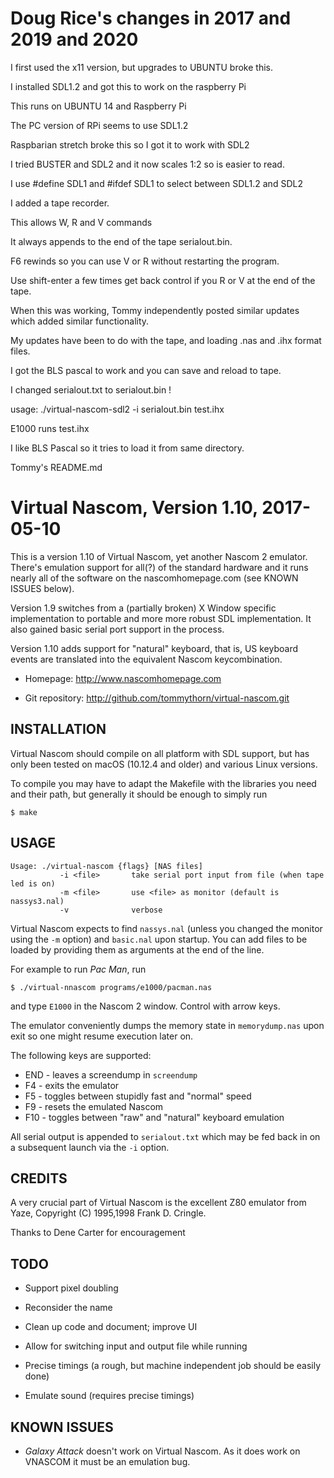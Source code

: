 Doug Rice's changes in 2017 and 2019 and 2020
=============================================
I first used the x11 version, but upgrades to UBUNTU broke this.

I installed SDL1.2 and got this to work on the raspberry Pi

This runs on UBUNTU 14 and Raspberry Pi

The PC version of RPi seems to use SDL1.2

Raspbarian stretch broke this so I got it to work with SDL2

I tried BUSTER and SDL2 and it now scales 1:2 so is easier to read.

I use #define SDL1 and #ifdef SDL1 to select between SDL1.2 and SDL2

I added a tape recorder.

This allows W, R and V commands

It always appends to the end of the tape serialout.bin. 

F6 rewinds so you can use V or R without restarting the program.

Use  shift-enter a few times get back control if you R or V at the end of the tape.

When this was working, Tommy independently posted similar updates which added similar functionality.

My updates have been to do with the tape, and loading .nas and .ihx format files.

I got the BLS pascal to work and you can save and reload to tape.

I changed serialout.txt to serialout.bin !

usage:
./virtual-nascom-sdl2 -i serialout.bin test.ihx

E1000 runs test.ihx

I like BLS Pascal so it tries to load it from same directory.

Tommy's README.md

Virtual Nascom, Version 1.10, 2017-05-10
========================================

This is a version 1.10 of Virtual Nascom, yet another Nascom 2
emulator.  There's emulation support for all(?) of the standard
hardware and it runs nearly all of the software on the
nascomhomepage.com (see KNOWN ISSUES below).

Version 1.9 switches from a (partially broken) X Window specific
implementation to portable and more more robust SDL implementation. It
also gained basic serial port support in the process.

Version 1.10 adds support for "natural" keyboard, that is, US keyboard
events are translated into the equivalent Nascom keycombination.

* Homepage: http://www.nascomhomepage.com

* Git repository: http://github.com/tommythorn/virtual-nascom.git


INSTALLATION
------------

Virtual Nascom should compile on all platform with SDL support, but
has only been tested on macOS (10.12.4 and older) and various Linux
versions.

To compile you may have to adapt the Makefile with the libraries you
need and their path, but generally it should be enough to simply run

    $ make

USAGE
-----

    Usage: ./virtual-nascom {flags} [NAS files]
               -i <file>       take serial port input from file (when tape led is on)
               -m <file>       use <file> as monitor (default is nassys3.nal)
               -v              verbose

Virtual Nascom expects to find `nassys.nal` (unless you changed the
monitor using the `-m` option) and `basic.nal` upon startup.  You can
add files to be loaded by providing them as arguments at the end of
the line.

For example to run *Pac Man*, run

    $ ./virtual-nnascom programs/e1000/pacman.nas

and type `E1000` in the Nascom 2 window. Control with arrow keys.

The emulator conveniently dumps the memory state in `memorydump.nas`
upon exit so one might resume execution later on.

The following keys are supported:

* END - leaves a screendump in `screendump`
* F4 - exits the emulator
* F5 - toggles between stupidly fast and "normal" speed
* F9 - resets the emulated Nascom
* F10 - toggles between "raw" and "natural" keyboard emulation

All serial output is appended to `serialout.txt` which may be fed back
in on a subsequent launch via the `-i` option.

CREDITS
-------

A very crucial part of Virtual Nascom is the excellent Z80 emulator
from Yaze, Copyright (C) 1995,1998  Frank D. Cringle.

Thanks to Dene Carter for encouragement


TODO
----

* Support pixel doubling

* Reconsider the name

* Clean up code and document; improve UI

* Allow for switching input and output file while running

* Precise timings (a rough, but machine independent job should be
  easily done)

* Emulate sound (requires precise timings)


KNOWN ISSUES
------------

* *Galaxy Attack* doesn't work on Virtual Nascom.  As it does work on
  VNASCOM it must be an emulation bug.
